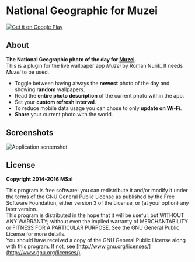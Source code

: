 # National Geographic for Muzei

[![Get it on Google Play](http://i.imgur.com/WF8PAzJ.png)](https://play.google.com/store/apps/details?id=de.msal.muzei.nationalgeographic)

## About

**The National Geographic photo of the day for [Muzei](http://get.muzei.co/).**  
This is a plugin for the live wallpaper app _Muzei_ by Roman Nurik. It needs _Muzei_ to be used.

* Toggle between having always the **newest** photo of the day and showing **random** wallpapers.
* Read the **entire photo description** of the current photo within the app.
* Set your **custom refresh interval**.
* To reduce mobile data usage you can chose to only **update on Wi-Fi**.
* **Share** your current photo with the world.

## Screenshots

![Application screenshot](http://i.imgur.com/q1OrQ1L.png)

## License

**Copyright 2014-2016 MSal**

This program is free software: you can redistribute it and/or modify it under the terms of the GNU General Public License as published by the Free Software Foundation, either version 3 of the License, or (at your option) any later version.  
This program is distributed in the hope that it will be useful, but WITHOUT ANY WARRANTY;
without even the implied warranty of MERCHANTABILITY or FITNESS FOR A PARTICULAR PURPOSE.
See the GNU General Public License for more details.  
You should have received a copy of the GNU General Public License along with this program. If not, see [http://www.gnu.org/licenses/](http://www.gnu.org/licenses/).
